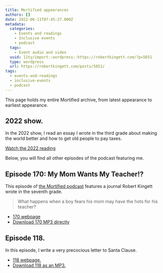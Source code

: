 ```yaml
---
title: Mortified appearances
authors: []
date: 2022-06-11T07:45:27.000Z
metadata:
  categories:
    - Events and readings
    - Inclusive events
    - podcast
  tags:
    - Event audio and video
  uuid: 11ty/import::wordpress::https://robertkingett.com/?p=5651
  type: wordpress
  url: https://robertkingett.com/posts/5651/
tags:
  - events-and-readings
  - inclusive-events
  - podcast
---
```

This page holds my entire Mortified archive, from latest appearance to earliest appearance.

## 2022 show.

In the 2022 show, I read an essay I wrote in the third grade about making the world better and how to get old people to pay taxes.

[Watch the 2022 reading](https://youtu.be/iy7wnZfat2Y?t=1469)

Below, you will find all other episodes of the podcast featuring me.

## Episode 170: My Mom Wants My Teacher!?

This episode of [the Mortified podcast](https://pod.link/964902342) features a journal Robert Kingett wrote in the seventh grade.

> What happens when a boy fears his mom may have the hots for his teacher?

-   [170 webpage](https://getmortified.com/episode/170-my-mom-wants-my-teacher/)
-   [Download 170 MP3 directly](https://media.blubrry.com/mortified/dovetail.prxu.org/mortified/1e8d62cd-01d0-4e0e-b483-e9e73a798296/Robert_Kingett_Pt_1_Mp3_Final.mp3)

## Episode 118.

In this episode, I write a very precocious letter to Santa Clause.

-   [118 webpage.](https://getmortified.com/episode/118-i-was-a-teenage-grinch-other-tales-of-holiday-cheer/)
-   [Download 118 as an MP3.](http://media.blubrry.com/mortified/dovetail.prxu.org/mortified/94f159ff-7e56-4ee8-b949-a7c6ac84ad32/118-I-Was-A-Teenage-Grinch-V8.mp3)